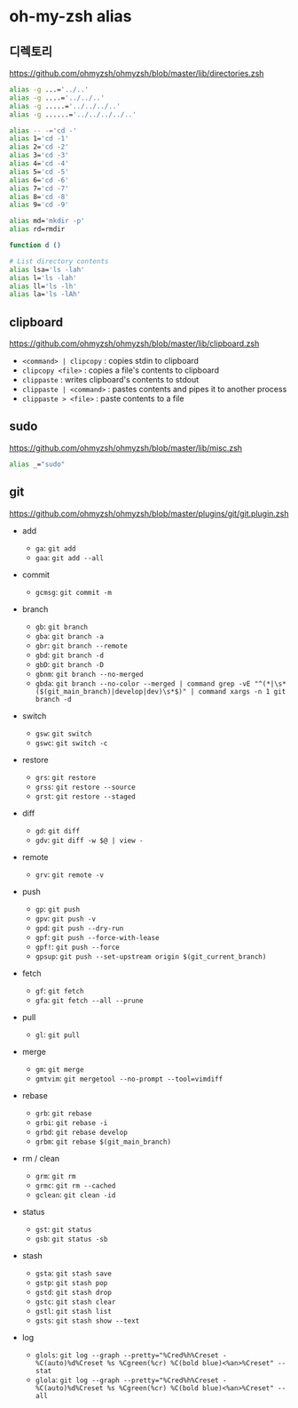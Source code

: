 # oh-my-zsh alias

## 디렉토리

<https://github.com/ohmyzsh/ohmyzsh/blob/master/lib/directories.zsh>

```sh
alias -g ...='../..'
alias -g ....='../../..'
alias -g .....='../../../..'
alias -g ......='../../../../..'

alias -- -='cd -'
alias 1='cd -1'
alias 2='cd -2'
alias 3='cd -3'
alias 4='cd -4'
alias 5='cd -5'
alias 6='cd -6'
alias 7='cd -7'
alias 8='cd -8'
alias 9='cd -9'

alias md='mkdir -p'
alias rd=rmdir

function d ()

# List directory contents
alias lsa='ls -lah'
alias l='ls -lah'
alias ll='ls -lh'
alias la='ls -lAh'
```

## clipboard

<https://github.com/ohmyzsh/ohmyzsh/blob/master/lib/clipboard.zsh>

- `<command> | clipcopy` : copies stdin to clipboard
- `clipcopy <file>` : copies a file's contents to clipboard
- `clippaste` : writes clipboard's contents to stdout
- `clippaste | <command>` : pastes contents and pipes it to another process
- `clippaste > <file>` : paste contents to a file

## sudo

<https://github.com/ohmyzsh/ohmyzsh/blob/master/lib/misc.zsh>

```sh
alias _="sudo"
```

## git

<https://github.com/ohmyzsh/ohmyzsh/blob/master/plugins/git/git.plugin.zsh>

- add

  - `ga`: `git add`
  - `gaa`: `git add --all`

- commit

  - `gcmsg`: `git commit -m`

- branch

  - `gb`: `git branch`
  - `gba`: `git branch -a`
  - `gbr`: `git branch --remote`
  - `gbd`: `git branch -d`
  - `gbD`: `git branch -D`
  - `gbnm`: `git branch --no-merged`
  - `gbda`: `git branch --no-color --merged | command grep -vE "^(*|\s*($(git_main_branch)|develop|dev)\s*$)" | command xargs -n 1 git branch -d`

- switch

  - `gsw`: `git switch`
  - `gswc`: `git switch -c`

- restore

  - `grs`: `git restore`
  - `grss`: `git restore --source`
  - `grst`: `git restore --staged`

- diff

  - `gd`: `git diff`
  - `gdv`: `git diff -w $@ | view -`

- remote

  - `grv`: `git remote -v`

- push

  - `gp`: `git push`
  - `gpv`: `git push -v`
  - `gpd`: `git push --dry-run`
  - `gpf`: `git push --force-with-lease`
  - `gpf!`: `git push --force`
  - `gpsup`: `git push --set-upstream origin $(git_current_branch)`

- fetch

  - `gf`: `git fetch`
  - `gfa`: `git fetch --all --prune`

- pull

  - `gl`: `git pull`

- merge

  - `gm`: `git merge`
  - `gmtvim`: `git mergetool --no-prompt --tool=vimdiff`

- rebase

  - `grb`: `git rebase`
  - `grbi`: `git rebase -i`
  - `grbd`: `git rebase develop`
  - `grbm`: `git rebase $(git_main_branch)`

- rm / clean

  - `grm`: `git rm`
  - `grmc`: `git rm --cached`
  - `gclean`: `git clean -id`

- status

  - `gst`: `git status`
  - `gsb`: `git status -sb`

- stash

  - `gsta`: `git stash save`
  - `gstp`: `git stash pop`
  - `gstd`: `git stash drop`
  - `gstc`: `git stash clear`
  - `gstl`: `git stash list`
  - `gsts`: `git stash show --text`

- log

  - `glols`: `git log --graph --pretty="%Cred%h%Creset -%C(auto)%d%Creset %s %Cgreen(%cr) %C(bold blue)<%an>%Creset" --stat`
  - `glola`: `git log --graph --pretty="%Cred%h%Creset -%C(auto)%d%Creset %s %Cgreen(%cr) %C(bold blue)<%an>%Creset" --all`
